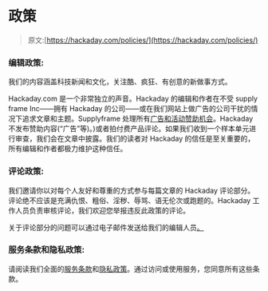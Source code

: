 # 政策

> 原文:[https://hackaday.com/policies/](https://hackaday.com/policies/)

### 编辑政策:

我们的内容涵盖科技新闻和文化，关注酷、疯狂、有创意的新做事方式。

Hackaday.com 是一个非常独立的声音。Hackaday 的编辑和作者在不受 supply frame Inc——拥有 Hackaday 的公司——或在我们网站上做广告的公司干扰的情况下追求文章和主题。Supplyframe 处理所有[广告和活动赞助机会](http://supplyframe.com/advertising)。Hackaday 不发布赞助内容(“广告”等)。)或者拍付费产品评论。如果我们收到一个样本单元进行审查，我们会在文章中披露。我们的读者对 Hackaday 的信任是至关重要的，所有编辑和作者都极力维护这种信任。

### 评论政策:

我们邀请你以对每个人友好和尊重的方式参与每篇文章的 Hackaday 评论部分。评论绝不应该是充满仇恨、粗俗、淫秽、辱骂、语无伦次或跑题的。Hackaday 工作人员负责审核评论，我们欢迎您举报违反此政策的评论。

关于评论部分的问题可以通过电子邮件发送给我们的编辑人员[。](mailto:editor@hackaday.com)

### 服务条款和隐私政策:

请阅读我们全面的[服务条款](https://supplyframe.com/company/terms)和[隐私政策](https://supplyframe.com/company/privacy)。通过访问或使用服务，您同意所有这些条款。